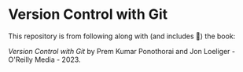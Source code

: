 # Version Control with Git

This repository is from following along with (and includes 🤫) the book:

*Version Control with Git* by Prem Kumar Ponothorai and Jon Loeliger - O'Reilly Media - 2023.

